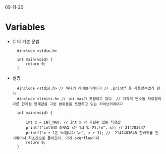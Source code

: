 09-11-20

# Variables

* C 의 기본 문법 

        #include <stdio.h>
        
        int main(void) {
            return 0;
        }
        
* 설명 

        #include <stdio.h> // 하나의 라이브러리이다 // .printf 를 사용할수있게 한다 
        #include <limits.h> // int max가 포함하고 있다  // 각각의 변수들 자료형의 따른 한계점 한계값을 그런 범위들을 포함하고 있는 라이브러리이다 
        
        int main(void) {
        
            int x = INT_MAX; // int x 가 가질수 있는 최댓값 
            printf("int형의 최댓값 x는 %d 입니다.\n", x); // 214783647
            printf("x + 1은 %d입니다.\n", x + 1); // -2147483648 한바뀌를 건너뛰어서 최소값으로 돌아갔다. 이게 overflow이다 
            return 0;
        }
        